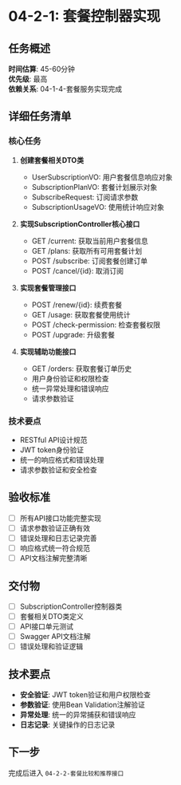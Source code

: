 # 04-2-1: 套餐控制器实现

## 任务概述
**时间估算**: 45-60分钟  
**优先级**: 最高  
**依赖关系**: 04-1-4-套餐服务实现完成

## 详细任务清单

### 核心任务
1. **创建套餐相关DTO类**
   - UserSubscriptionVO: 用户套餐信息响应对象
   - SubscriptionPlanVO: 套餐计划展示对象
   - SubscribeRequest: 订阅请求参数
   - SubscriptionUsageVO: 使用统计响应对象

2. **实现SubscriptionController核心接口**
   - GET /current: 获取当前用户套餐信息
   - GET /plans: 获取所有可用套餐计划
   - POST /subscribe: 订阅套餐创建订单
   - POST /cancel/{id}: 取消订阅

3. **实现套餐管理接口**
   - POST /renew/{id}: 续费套餐
   - GET /usage: 获取套餐使用统计
   - POST /check-permission: 检查套餐权限
   - POST /upgrade: 升级套餐

4. **实现辅助功能接口**
   - GET /orders: 获取套餐订单历史
   - 用户身份验证和权限检查
   - 统一异常处理和错误响应
   - 请求参数验证

### 技术要点
- RESTful API设计规范
- JWT token身份验证
- 统一的响应格式和错误处理
- 请求参数验证和安全检查

## 验收标准
- [ ] 所有API接口功能完整实现
- [ ] 请求参数验证正确有效
- [ ] 错误处理和日志记录完善
- [ ] 响应格式统一符合规范
- [ ] API文档注解完整清晰

## 交付物
- [ ] SubscriptionController控制器类
- [ ] 套餐相关DTO类定义
- [ ] API接口单元测试
- [ ] Swagger API文档注解
- [ ] 错误处理和验证逻辑

## 技术要点
- **安全验证**: JWT token验证和用户权限检查
- **参数验证**: 使用Bean Validation注解验证
- **异常处理**: 统一的异常捕获和错误响应
- **日志记录**: 关键操作的日志记录

## 下一步
完成后进入 `04-2-2-套餐比较和推荐接口`